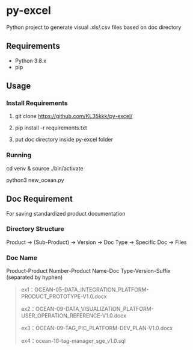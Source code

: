 # py-excel
Python project to generate visual .xls/.csv files based on doc directory

## Requirements
- Python 3.8.x
- pip

## Usage

### Install Requirements
1. git clone https://github.com/KL35kkk/py-excel/

2. pip install -r requirements.txt

3. put doc directory inside py-excel folder

### Running
cd venv & source ./bin/activate

python3 new_ocean.py

## Doc Requirement
For saving standardized product documentation

### Directory Structure

Product -> (Sub-Product) -> Version -> Doc Type -> Specific Doc -> Files

### Doc Name

Product-Product Number-Product Name-Doc Type-Version-Suffix (separated by hyphen)

> ex1：OCEAN-05-DATA_INTEGRATION_PLATFORM-PRODUCT_PROTOTYPE-V1.0.docx
>
> ex2：OCEAN-09-DATA_VISUALIZATION_PLATFORM-USER_OPERATION_REFERENCE-V1.0.docx
>
> ex3：OCEAN-09-TAG_PIC_PLATFORM-DEV_PLAN-V1.0.docx
>
> ex4：ocean-10-tag-manager_sge_v1.0.sql
